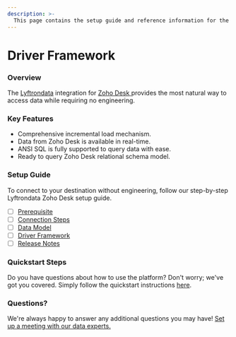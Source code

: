 ```yaml
---
description: >-
  This page contains the setup guide and reference information for the Zoho Desk source connector.
---
```


# Driver Framework

### Overview

The [Lyftrondata](https://www.lyftrondata.com/) integration for [Zoho Desk](None)[ ](https://www.lyftrondata.com/integration/zoho-desk/)provides the most natural way to access data while requiring no engineering.

### Key Features

* Comprehensive incremental load mechanism.
* Data from Zoho Desk is available in real-time.&#x20;
* ANSI SQL is fully supported to query data with ease.
* Ready to query Zoho Desk relational schema model.

### Setup Guide

To connect to your destination without engineering, follow our step-by-step Lyftrondata Zoho Desk setup guide.

* [ ] [Prerequisite](../../business-analytics/zoho-desk/prerequisite.md)
* [ ] [Connection Steps](../../business-analytics/zoho-desk/connection-steps.md)
* [ ] [Data Model](../../business-analytics/zoho-desk/data-model/)
* [ ] [Driver Framework](../../business-analytics/zoho-desk/driver-framework/)
* [ ] [Release Notes](../../business-analytics/zoho-desk/release-notes.md)

### Quickstart Steps

Do you have questions about how to use the platform? Don't worry; we've got you covered. Simply follow the quickstart instructions [here](../../../quickstart-steps.md).

### Questions? <a href="#questions" id="questions"></a>

We're always happy to answer any additional questions you may have! [Set up a meeting with our data experts.](https://www.lyftrondata.com/book-a-meeting/)


